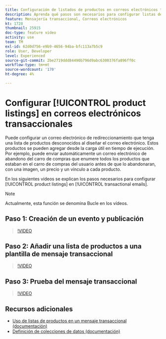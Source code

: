 ```yaml
---
title: Configuración de listados de productos en correos electrónicos transaccionales
description: Aprenda qué pasos son necesarios para configurar listas de productos en correos electrónicos transaccionales.
feature: Mensajería transaccional, Correos electrónicos
kt: 1728
thumbnail: 25915
doc-type: feature video
activity: use
team: TM
exl-id: 62d0d756-e9b9-4656-94ba-bfc113a7b5c9
role: User, Developer
level: Experienced
source-git-commit: 2be2719ddd84490b796d9abc6300376fa896ff0c
workflow-type: tm+mt
source-wordcount: '170'
ht-degree: 4%

---
```


# Configurar [!UICONTROL product listings] en correos electrónicos transaccionales

Puede configurar un correo electrónico de redireccionamiento que tenga una lista de productos desconocidos al diseñar el correo electrónico. Estos productos se pueden agregar desde la carga útil en tiempo de ejecución. Por ejemplo, puede enviar automáticamente un correo electrónico de abandono del carro de compras que enumere todos los productos que estaban en el carro de compras del usuario antes de que lo abandonaran, con una imagen, un precio y un vínculo a cada producto.

En los siguientes vídeos se explican los pasos necesarios para configurar [!UICONTROL product listings] en [!UICONTROL transactional emails].

>[!NOTE]
>
>Actualmente, esta función se denomina Bucle en los vídeos.

## Paso 1: Creación de un evento y publicación

>[!VIDEO](https://video.tv.adobe.com/v/25914?quality=12)

## Paso 2: Añadir una lista de productos a una plantilla de mensaje transaccional

>[!VIDEO](https://video.tv.adobe.com/v/25915?quality=12)

## Paso 3: Prueba del mensaje transaccional

>[!VIDEO](https://video.tv.adobe.com/v/25916?quality=12)

## Recursos adicionales

* [Uso de listas de productos en un mensaje transaccional (documentación)](https://docs.adobe.com/content/help/en/campaign-standard/using/communication-channels/transactional-messaging/event-transactional-messages.html#using-product-listings-in-a-transactional-message)
* [Definición de colecciones de datos (documentación)](https://docs.adobe.com/content/help/en/campaign-standard/using/administrating/configuring-channels/configuring-transactional-messaging.html#defining-data-collections)
